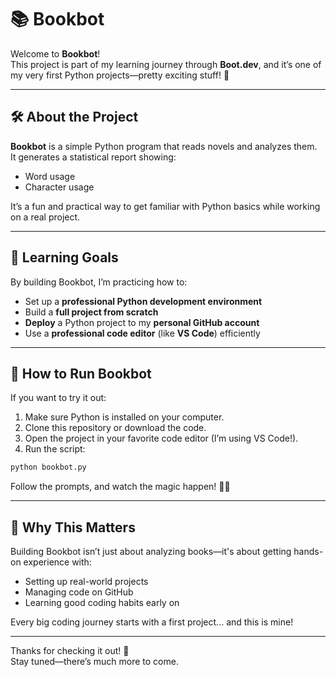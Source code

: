 # 📚 Bookbot

Welcome to **Bookbot**!  
This project is part of my learning journey through **Boot.dev**, and it’s one of my very first Python projects—pretty exciting stuff! 🚀

---

## 🛠️ About the Project

**Bookbot** is a simple Python program that reads novels and analyzes them.  
It generates a statistical report showing:

- Word usage
- Character usage

It’s a fun and practical way to get familiar with Python basics while working on a real project.

---

## 🎯 Learning Goals

By building Bookbot, I’m practicing how to:

- Set up a **professional Python development environment**  
- Build a **full project from scratch**  
- **Deploy** a Python project to my **personal GitHub account**  
- Use a **professional code editor** (like **VS Code**) efficiently

---

## 🚀 How to Run Bookbot

If you want to try it out:

1. Make sure Python is installed on your computer.  
2. Clone this repository or download the code.
3. Open the project in your favorite code editor (I’m using VS Code!).
4. Run the script:

```bash
python bookbot.py
```

Follow the prompts, and watch the magic happen! 📖✨

---

## 🧠 Why This Matters

Building Bookbot isn’t just about analyzing books—it's about getting hands-on experience with:

- Setting up real-world projects
- Managing code on GitHub
- Learning good coding habits early on

Every big coding journey starts with a first project... and this is mine!

---

Thanks for checking it out! 🙌  
Stay tuned—there’s much more to come.
